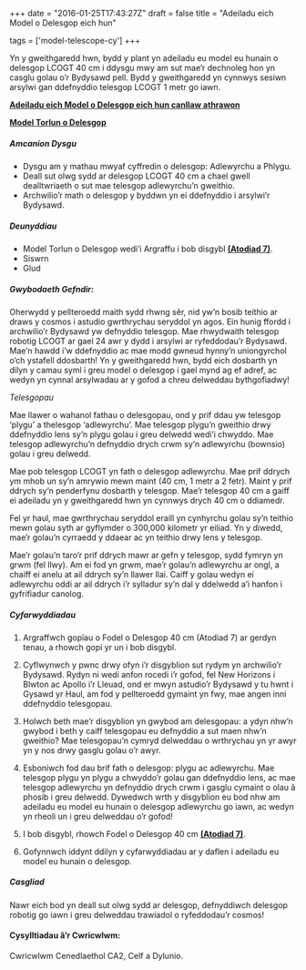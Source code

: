 +++
date = "2016-01-25T17:43:27Z"
draft = false
title = "Adeiladu eich Model o Delesgop eich hun"

tags = ['model-telescope-cy'] 
+++

Yn y gweithgaredd hwn, bydd y plant yn adeiladu eu model eu hunain o delesgop LCOGT 40 cm i ddysgu mwy am sut mae’r dechnoleg hon yn casglu golau o’r Bydysawd pell. Bydd y gweithgaredd yn cynnwys sesiwn arsylwi gan ddefnyddio telesgop LCOGT 1 metr go iawn.

[**Adeiladu eich Model o Delesgop eich hun canllaw athrawon**](https://drive.google.com/open?id=1bCAUfPFmWaalsuVXfGtWQCRjJ3VjJ6C8)

[**Model Torlun o Delesgop**](https://drive.google.com/file/d/1jTDhLS5LzX0hl9DyA6PrD-kLQQBzg8DU/view?usp=sharing)

##### Amcanion Dysgu

- Dysgu am y mathau mwyaf cyffredin o delesgop: Adlewyrchu a Phlygu. 
- Deall sut olwg sydd ar delesgop LCOGT 40 cm a chael gwell dealltwriaeth o sut mae telesgop adlewyrchu’n gweithio.
- Archwilio’r math o delesgop y byddwn yn ei ddefnyddio i arsylwi’r Bydysawd.

##### Deunyddiau

- Model Torlun o Delesgop wedi’i Argraffu i bob disgybl [**(Atodiad 7)**](https://drive.google.com/file/d/1jTDhLS5LzX0hl9DyA6PrD-kLQQBzg8DU/view?usp=sharing).
- Siswrn 
- Glud

##### Gwybodaeth Gefndir:

Oherwydd y pellteroedd maith sydd rhwng sêr, nid yw’n bosib teithio ar draws y cosmos i astudio gwrthrychau seryddol yn agos. Ein hunig ffordd i archwilio’r Bydysawd yw defnyddio telesgop. Mae rhwydwaith telesgop robotig LCOGT ar gael 24 awr y dydd i arsylwi ar ryfeddodau’r Bydysawd. Mae’n hawdd i’w ddefnyddio ac mae modd gwneud hynny’n uniongyrchol o’ch ystafell ddosbarth! Yn y gweithgaredd hwn, bydd eich dosbarth yn dilyn y camau syml i greu model o delesgop i gael mynd ag ef adref, ac wedyn yn cynnal arsylwadau ar y gofod a chreu delweddau bythgofiadwy! 

*Telesgopau*
 
Mae llawer o wahanol fathau o delesgopau, ond y prif ddau yw telesgop ‘plygu’ a thelesgop ‘adlewyrchu’. Mae telesgop plygu’n gweithio drwy ddefnyddio lens sy’n plygu golau i greu delwedd wedi’i chwyddo. Mae telesgop adlewyrchu’n defnyddio drych crwm sy’n adlewyrchu (bownsio) golau i greu delwedd.

Mae pob telesgop LCOGT yn fath o delesgop adlewyrchu. Mae prif ddrych ym mhob un sy’n amrywio mewn maint (40 cm, 1 metr a 2 fetr). Maint y prif ddrych sy’n penderfynu dosbarth y telesgop. Mae’r telesgop 40 cm a gaiff ei adeiladu yn y gweithgaredd hwn yn cynnwys drych 40 cm o ddiamedr.

Fel yr haul, mae gwrthrychau seryddol eraill yn cynhyrchu golau sy’n teithio mewn golau syth ar gyflymder o 300,000 kilometr yr eiliad. Yn y diwedd, mae’r golau’n cyrraedd y ddaear ac yn teithio drwy lens y telesgop.

Mae’r golau’n taro’r prif ddrych mawr ar gefn y telesgop, sydd fymryn yn grwm (fel llwy). Am ei fod yn grwm, mae’r golau’n adlewyrchu ar ongl, a chaiff ei anelu at ail ddrych sy’n llawer llai. Caiff y golau wedyn ei adlewyrchu oddi ar ail ddrych i’r sylladur sy’n dal y ddelwedd a’i hanfon i gyfrifiadur canolog.

##### Cyfarwyddiadau

1)	Argraffwch gopïau o Fodel o Delesgop 40 cm (Atodiad 7) ar gerdyn tenau, a rhowch gopi yr un i bob disgybl.

2) Cyflwynwch y pwnc drwy ofyn i’r disgyblion sut rydym yn archwilio’r Bydysawd. Rydyn ni wedi anfon rocedi i’r gofod, fel New Horizons i Blwton ac Apollo i’r Lleuad, ond er mwyn astudio’r Bydysawd y tu hwnt i Gysawd yr Haul, am fod y pellteroedd gymaint yn fwy, mae angen inni ddefnyddio telesgopau.

3)	Holwch beth mae’r disgyblion yn gwybod am delesgopau: a ydyn nhw’n gwybod i beth y caiff telesgopau eu defnyddio a sut maen nhw’n gweithio? Mae telesgopau’n cymryd delweddau o wrthrychau yn yr awyr yn y nos drwy gasglu golau o’r awyr.

4)	Esboniwch fod dau brif fath o delesgop: plygu ac adlewyrchu. Mae telesgop plygu yn plygu a chwyddo’r golau gan ddefnyddio lens, ac mae telesgop adlewyrchu yn defnyddio drych crwm i gasglu cymaint o olau â phosib i greu delwedd. Dywedwch wrth y disgyblion eu bod nhw am adeiladu eu model eu hunain o delesgop adlewyrchu go iawn, ac wedyn yn rheoli un i greu delweddau o’r gofod!

5)	I bob disgybl, rhowch Fodel o Delesgop 40 cm [**(Atodiad 7)**](https://drive.google.com/file/d/0B42a91Be7891MlpxWl9DVWdETnc/view?usp=sharing).

6)	Gofynnwch iddynt ddilyn y cyfarwyddiadau ar y daflen i adeiladu eu model eu hunain o delesgop.

##### Casgliad

Nawr eich bod yn deall sut olwg sydd ar delesgop, defnyddiwch delesgop robotig go iawn i greu delweddau trawiadol o ryfeddodau’r cosmos!

#### Cysylltiadau â’r Cwricwlwm:

Cwricwlwm Cenedlaethol CA2, Celf a Dylunio.

